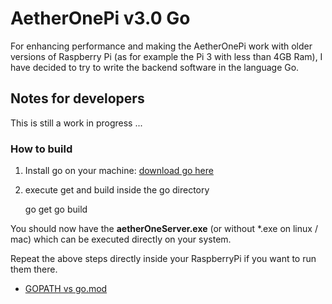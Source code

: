 # AetherOnePi v3.0 Go

For enhancing performance and making the AetherOnePi work with older versions of Raspberry Pi 
(as for example the Pi 3 with less than 4GB Ram), I have decided to try to write the
backend software in the language Go.

## Notes for developers
This is still a work in progress ...
### How to build

1) Install go on your machine: [download go here](https://golang.org/)
2) execute get and build inside the go directory

    go get
    go build

You should now have the **aetherOneServer.exe** (or without *.exe on linux / mac) which can be executed directly on your system.

Repeat the above steps directly inside your RaspberryPi if you want to run them there.

* [GOPATH vs go.mod](https://medium.com/mindorks/create-projects-independent-of-gopath-using-go-modules-802260cdfb51)
